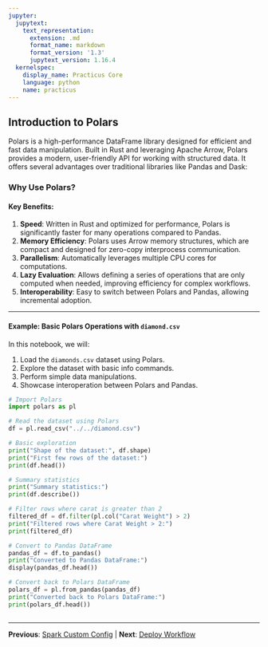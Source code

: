 ```yaml
---
jupyter:
  jupytext:
    text_representation:
      extension: .md
      format_name: markdown
      format_version: '1.3'
      jupytext_version: 1.16.4
  kernelspec:
    display_name: Practicus Core
    language: python
    name: practicus
---
```


## Introduction to Polars

Polars is a high-performance DataFrame library designed for efficient and fast data manipulation. Built in Rust and leveraging Apache Arrow, Polars provides a modern, user-friendly API for working with structured data. It offers several advantages over traditional libraries like Pandas and Dask:

### Why Use Polars?

#### Key Benefits:
1. **Speed**: Written in Rust and optimized for performance, Polars is significantly faster for many operations compared to Pandas.
2. **Memory Efficiency**: Polars uses Arrow memory structures, which are compact and designed for zero-copy interprocess communication.
3. **Parallelism**: Automatically leverages multiple CPU cores for computations.
4. **Lazy Evaluation**: Allows defining a series of operations that are only computed when needed, improving efficiency for complex workflows.
5. **Interoperability**: Easy to switch between Polars and Pandas, allowing incremental adoption.

---

#### Example: Basic Polars Operations with `diamond.csv`

In this notebook, we will:
1. Load the `diamonds.csv` dataset using Polars.
2. Explore the dataset with basic info commands.
3. Perform simple data manipulations.
4. Showcase interoperation between Polars and Pandas.

```python
# Import Polars
import polars as pl

# Read the dataset using Polars
df = pl.read_csv("../../diamond.csv")

# Basic exploration
print("Shape of the dataset:", df.shape)
print("First few rows of the dataset:")
print(df.head())
```

```python
# Summary statistics
print("Summary statistics:")
print(df.describe())
```

```python
# Filter rows where carat is greater than 2
filtered_df = df.filter(pl.col("Carat Weight") > 2)
print("Filtered rows where Carat Weight > 2:")
print(filtered_df)
```

```python
# Convert to Pandas DataFrame
pandas_df = df.to_pandas()
print("Converted to Pandas DataFrame:")
display(pandas_df.head())
```

```python
# Convert back to Polars DataFrame
polars_df = pl.from_pandas(pandas_df)
print("Converted back to Polars DataFrame:")
print(polars_df.head())
```

```python

```


---

**Previous**: [Spark Custom Config](spark-custom-config.md) | **Next**: [Deploy Workflow](deploy-workflow.md)
